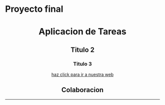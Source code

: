 # Proyecto final
<div align="center">

# Aplicacion de Tareas

## Titulo 2

### Titulo 3

[haz click para ir a nuestra web](https://es.alg.academy)

## Colaboracion
***
> 
> 
> 


